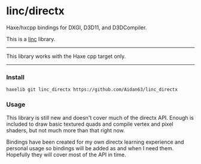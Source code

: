 # linc/directx
Haxe/hxcpp bindings for DXGI, D3D11, and D3DCompiler.

This is a [linc](http://snowkit.github.io/linc/) library.

---

This library works with the Haxe cpp target only.

---

### Install

`haxelib git linc_directx https://github.com/Aidan63/linc_directx`

### Usage

This library is still new and doesn't cover much of the directx API. Enough is included to draw basic textured quads and compile vertex and pixel shaders, but not much more than that right now.

Bindings have been created for my own directx learning experience and personal usage so bindings will be added as and when I need them. Hopefully they will cover most of the API in time.
